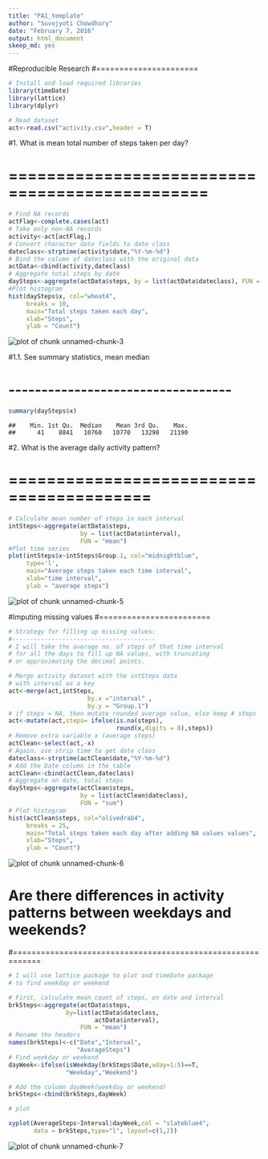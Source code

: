 ```yaml
---
title: "PA1_template"
author: "Suvojyoti Chowdhury"
date: "February 7, 2016"
output: html_document
skeep_md: yes
---
```

#Reproducible Research
#======================

```r
# Install and load required libraries
library(timeDate)
library(lattice)
library(dplyr)
```

```r
# Read dataset
act<-read.csv("activity.csv",header = T)
```
#1. What is mean total number of steps taken per day?
#   ===============================================

```r
# Find NA records
actFlag<-complete.cases(act)
# Take only non-NA records
activity<-act[actFlag,]
# Convert character date fields to date class
dateclass<-strptime(activity$date,"%Y-%m-%d")
# Bind the column of dateclass with the original data
actData<-cbind(activity,dateclass)
# Aggregate total steps by date
daySteps<-aggregate(actData$steps, by = list(actData$dateclass), FUN = "sum")
#Plot histogram
hist(daySteps$x, col="wheat4", 
     breaks = 10,
     main="Total steps taken each day", 
     xlab="Steps",
     ylab = "Count")
```

![plot of chunk unnamed-chunk-3](figure/unnamed-chunk-3-1.png)

#1.1. See summary statistics, mean median
#     ----------------------------------

```r
summary(daySteps$x)
```

```
##    Min. 1st Qu.  Median    Mean 3rd Qu.    Max. 
##      41    8841   10760   10770   13290   21190
```


#2. What is the average daily activity pattern?
#   =========================================


```r
# Calculate mean number of steps in each interval
intSteps<-aggregate(actData$steps, 
                    by = list(actData$interval), 
                    FUN = "mean")
#Plot time series
plot(intSteps$x~intSteps$Group.1, col="midnightblue", 
     type='l',
     main="Average steps taken each time interval", 
     xlab="time interval",
     ylab = "average steps")
```

![plot of chunk unnamed-chunk-5](figure/unnamed-chunk-5-1.png)

#Imputing missing values
#========================

```r
# Strategy for filling up missing values:
#----------------------------------------
# I will take the average no. of steps of that time interval 
# for all the days to fill up NA values, with truncating  
# or approximating the decimal points.

# Merge activity dataset with the intSteps data
# with interval as a key
act<-merge(act,intSteps,
                      by.x ="interval" ,
                      by.y = "Group.1")
# if steps = NA, then mutate rounded average value, else keep # steps
act<-mutate(act,steps= ifelse(is.na(steps),
                              round(x,digits = 0),steps))
# Remove extra variable x (average steps)
actClean<-select(act,-x)
# Again, use strip time to get date class
dateclass<-strptime(actClean$date,"%Y-%m-%d")
# Add the Date column in the table
actClean<-cbind(actClean,dateclass)
# Aggregate on date, total steps
daySteps<-aggregate(actClean$steps, 
                    by = list(actClean$dateclass), 
                    FUN = "sum")
# Plot histogram
hist(actClean$steps, col="olivedrab4", 
     breaks = 25,
     main="Total steps taken each day after adding NA values values", 
     xlab="Steps",
     ylab = "Count")
```

![plot of chunk unnamed-chunk-6](figure/unnamed-chunk-6-1.png)

# Are there differences in activity patterns between weekdays and weekends?
#============================================================

```r
# I will use lattice package to plot and timeDate package
# to find weekday or weekend

# First, calculate mean count of steps, on date and interval
brkSteps<-aggregate(actData$steps, 
                by=list(actData$dateclass,
                        actData$interval), 
                    FUN = "mean")
# Rename the headers
names(brkSteps)<-c("Date","Interval",
                   "AverageSteps")
# Find weekday or weekend
dayWeek<-ifelse(isWeekday(brkSteps$Date,wday=1:5)==T,
                "Weekday","Weekend")

# Add the column dayWeek(weekday or weekend)
brkSteps<-cbind(brkSteps,dayWeek)

# plot

xyplot(AverageSteps~Interval|dayWeek,col = "slateblue4",
       data = brkSteps,type="l", layout=c(1,2))
```

![plot of chunk unnamed-chunk-7](figure/unnamed-chunk-7-1.png)

